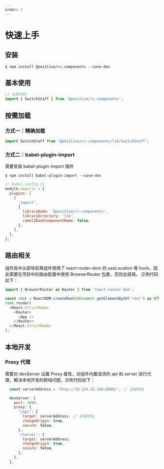 ```yaml
---
order: 1
---
```


# 快速上手

## 安装

```shell
$ npm install @positive/rc-components --save-dev
```

## 基本使用

```js
// 业务代码
import { SwitchStaff } from '@positive/rc-components';
```

## 按需加载

### 方式一：精确加载

```js
import SwitchStaff from '@positive/rc-components/lib/SwitchStaff';
```

### 方式二：babel-plugin-import

需要安装 babel-plugin-import 插件

```shell
$ npm install babel-plugin-import --save-dev
```

```js
// babel.config.js
module.exports = {
  plugins: [
    [
      'import',
      {
        libraryName: '@positive/rc-components',
        libraryDirectory: 'lib',
        camel2DashComponentName: false,
      },
    ],
  ],
};
```

## 路由相关

组件库中头部导航等组件使用了 react-router-dom 的 useLocation 等 hook，因此需要在项目中的路由配置中使用 BrowserRouter 包裹，否则会报错。
示例代码如下：

```js
import { BrowserRouter as Router } from 'react-router-dom';

const root = ReactDOM.createRoot(document.getElementById("root") as HTMLElement);
root.render(
  <React.StrictMode>
    <Router>
      <App />
    </Router>
  </React.StrictMode>
);

```

## 本地开发

### Proxy 代理

需要对 devServer 设置 Proxy 属性，对组件内置请求的 api 和 server 进行代理，解决本地开发的跨域问题，示例代码如下：

```js
  const serverAddress = 'http://10.224.32.144:8080/'; // 后端地址

  devServer: {
    port: 3000,
    proxy: {
      "/api": {
        target: serverAddress, // 后端地址,
        changeOrigin: true,
        secure: false,
      },
      '/server': {
        target: serverAddress,
        changeOrigin: true,
        secure: false,
      },
    },
  },
```
